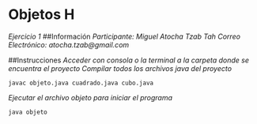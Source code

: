 # Objetos H
_Ejercicio 1_
##Información
_Participante: Miguel Atocha Tzab Tah_
_Correo Electrónico: atocha.tzab@gmail.com_

##Instrucciones
_Acceder con consola o la terminal a la carpeta donde se encuentra el proyecto_
_Compilar todos los archivos java del proyecto_

```
javac objeto.java cuadrado.java cubo.java
```
_Ejecutar el archivo objeto para iniciar el programa_

```
java objeto
```
